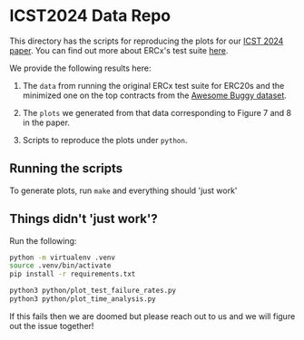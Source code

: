 # ICST2024 Data Repo

This directory has the scripts for reproducing the plots for our [ICST 2024 paper](https://conf.researchr.org/details/icst-2024/icst-2024-industry/2/Towards-Mutation-guided-Test-Suites-for-Smart-Contracts).
You can find out more about ERCx's test suite [here](https://ercx.runtimeverification.com/).

We provide the following results here:

1. The `data` from running the original ERCx test suite for ERC20s and the minimized one
on the top contracts from the [Awesome Buggy dataset](https://github.com/sec-bit/awesome-buggy-erc20-tokens/blob/master/bad_tokens.top.csv).

2. The `plots` we generated from that data corresponding to Figure 7 and 8 in the paper.

3. Scripts to reproduce the plots under `python`.

## Running the scripts

To generate plots, run `make` and everything should 'just work'

## Things didn't 'just work'?

Run the following:

```bash
python -m virtualenv .venv
source .venv/bin/activate
pip install -r requirements.txt

python3 python/plot_test_failure_rates.py
python3 python/plot_time_analysis.py
```

If this fails then we are doomed but please reach out to us and we will figure out the issue together!
